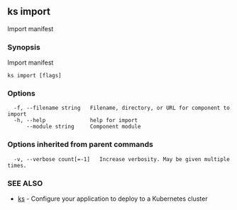 ## ks import

Import manifest

### Synopsis

Import manifest

```
ks import [flags]
```

### Options

```
  -f, --filename string   Filename, directory, or URL for component to import
  -h, --help              help for import
      --module string     Component module
```

### Options inherited from parent commands

```
  -v, --verbose count[=-1]   Increase verbosity. May be given multiple times.
```

### SEE ALSO

* [ks](ks.md)	 - Configure your application to deploy to a Kubernetes cluster

